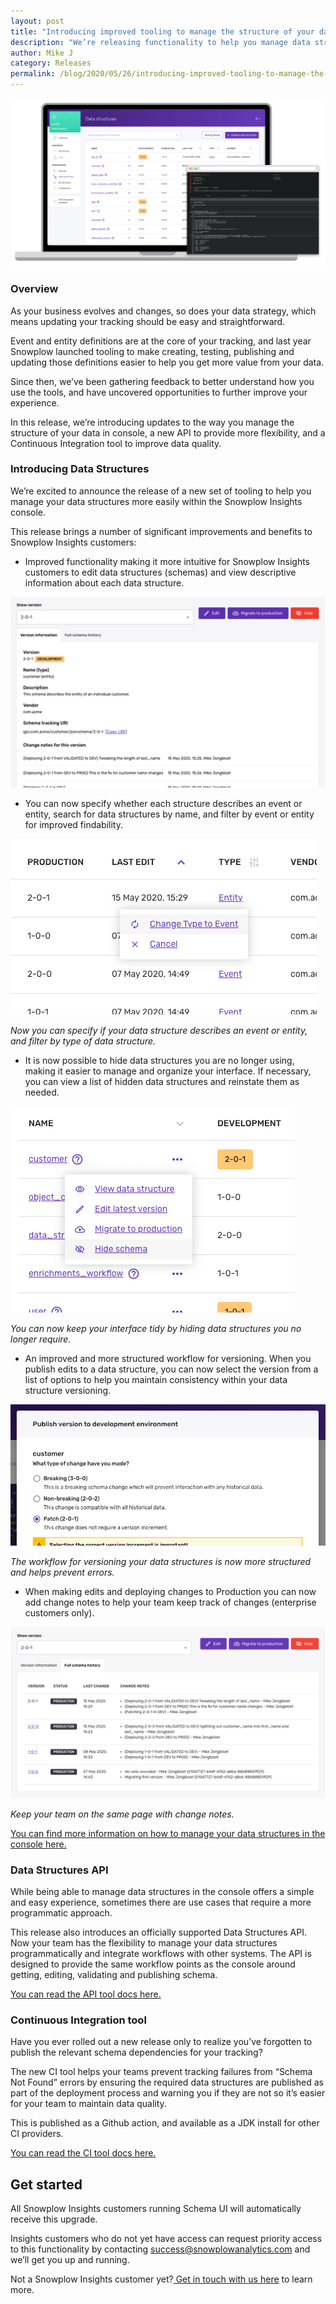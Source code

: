 ```yaml
---
layout: post
title: "Introducing improved tooling to manage the structure of your data"
description: "We’re releasing functionality to help you manage data structures more easily, a new API to provide more flexibility, and a Continuous Integration tool to improve data quality."
author: Mike J
category: Releases
permalink: /blog/2020/05/26/introducing-improved-tooling-to-manage-the-structure-of-your-data/
---
```



![data_structures_main.png](/assets/img/blog/2020/05/data_structures_main.png)

### Overview

As your business evolves and changes, so does your data strategy, which means updating your tracking should be easy and straightforward. 

Event and entity definitions are at the core of your tracking, and last year Snowplow launched tooling to make creating, testing, publishing and updating those definitions easier to help you get more value from your data.

Since then, we’ve been gathering feedback to better understand how you use the tools, and have uncovered opportunities to further improve your experience. 

In this release, we’re introducing updates to the way you manage the structure of your data in console, a new API to provide more flexibility, and a Continuous Integration tool to improve data quality.


### Introducing Data Structures

We’re excited to announce the release of a new set of tooling to help you manage your data structures more easily within the Snowplow Insights console. 

This release brings a number of significant improvements and benefits to Snowplow Insights customers: 



*   Improved functionality making it more intuitive for Snowplow Insights customers to edit data structures (schemas) and view descriptive information about each data structure. 

![improved-functionality](/assets/img/blog/2020/05/improved-functionality.png)


*   You can now specify whether each structure describes an event or entity, search for data structures by name, and filter by event or entity for improved findability.


![change_type.png](/assets/img/blog/2020/05/change_type.png)


_Now you can specify if your data structure describes an event or entity, and filter by type of data structure._

*   It is now possible to hide data structures you are no longer using, making it easier to manage and organize your interface. If necessary, you can view a list of hidden data structures and reinstate them as needed.

     
![hide_schema.png](/assets/img/blog/2020/05/hide_schema.png)



_You can now keep your interface tidy by hiding data structures you no longer require._

*   An improved and more structured workflow for versioning. When you publish edits to a data structure, you can now select the version from a list of options to help you maintain consistency within your data structure versioning. 

![data_structures_main.png](/assets/img/blog/2020/05/versioning.png)



_The workflow for versioning your data structures is now more structured and helps prevent errors._



*   When making edits and deploying changes to Production you can now add change notes to help your team keep track of changes (enterprise customers only). 

![change_notes](/assets/img/blog/2020/05/change_notes.png)


_Keep your team on the same page with change notes._

[You can find more information on how to manage your data structures in the console here.](https://docs.snowplowanalytics.com/docs/understanding-tracking-design/managing-data-structures/)


### Data Structures API

While being able to manage data structures in the console offers a simple and easy experience, sometimes there are use cases that require a more programmatic approach.

This release also introduces an officially supported Data Structures API. Now your team has the flexibility to manage your data structures programmatically and integrate workflows with other systems. The API is designed to provide the same workflow points as the console around getting, editing, validating and publishing schema.

[You can read the API tool docs here.](http://docs.snowplowanalytics.com/docs/understanding-tracking-design/managing-data-structures-via-the-api/‎)


### Continuous Integration tool

Have you ever rolled out a new release only to realize you’ve forgotten to publish the relevant schema dependencies for your tracking? 

The new CI tool helps your teams prevent tracking failures from “Schema Not Found” errors by ensuring the required data structures are published as part of the deployment process and warning you if they are not so it’s easier for your team to maintain data quality. 

This is published as a Github action, and available as a JDK install for other CI providers.

[You can read the CI tool docs here.](http://docs.snowplowanalytics.com/docs/managing-data-quality/using-the-data-structures-ci-tool-for-data-quality)


## Get started

All Snowplow Insights customers running Schema UI will automatically receive this upgrade. 

Insights customers who do not yet have access can request priority access to this functionality by contacting success@snowplowanalytics.com and we’ll get you up and running.

 

Not a Snowplow Insights customer yet?[ Get in touch with us here](https://snowplowanalytics.com/get-started/) to learn more.
